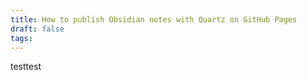 ```yaml
---
title: How to publish Obsidian notes with Quartz on GitHub Pages
draft: false
tags:
---
```

testtest